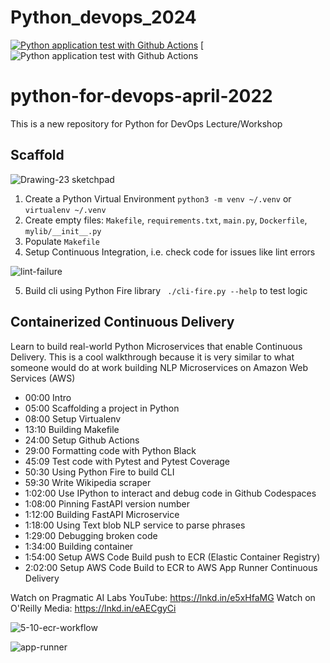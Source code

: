 # Python_devops_2024
[![Python application test with Github Actions](https://github.com/noahgift/python-for-devops-april-2022/actions/workflows/devops.yml/badge.svg)](https://github.com/noahgift/python-for-devops-april-2022/actions/workflows/devops.yml)
[![Python application test with Github Actions](https://codebuild.us-east-1.amazonaws.com/badges?uuid=eyJlbmNyeXB0ZWREYXRhIjoiYitYTGMvQzV3YW16TUlGc1BwbkR2UlUrSkhRMkdEZ3RUVVpWUjBXaCtiVmhhTU5kbmVxcmFJVytoamMrMklReTdDdGNtQ1VKb1hxaFNKV0NGRm13YjlrPSIsIml2UGFyYW1ldGVyU3BlYyI6IncvNEs0QXgrck43V0xwNWoiLCJtYXRlcmlhbFNldFNlcmlhbCI6MX0%3D&branch=main)

# python-for-devops-april-2022
This is a new repository for Python for DevOps Lecture/Workshop



## Scaffold

![Drawing-23 sketchpad](https://user-images.githubusercontent.com/58792/163155437-bb9c6d4e-68cf-48be-a3c3-1b7bacd8a2df.png)

1. Create a Python Virtual Environment `python3 -m venv ~/.venv` or `virtualenv ~/.venv`
2. Create empty files: `Makefile`, `requirements.txt`, `main.py`, `Dockerfile`, `mylib/__init__.py`
3. Populate `Makefile`
4. Setup Continuous Integration, i.e. check code for issues like lint errors

![lint-failure](https://user-images.githubusercontent.com/58792/163162836-4d5a814a-146e-44dc-ba1c-b8d03cc5b46f.png)

5. Build cli using Python Fire library ` ./cli-fire.py --help` to test logic 

## Containerized Continuous Delivery

Learn to build real-world Python Microservices that enable Continuous Delivery. This is a cool walkthrough because it is very similar to what someone would do at work building NLP Microservices on Amazon Web Services (AWS)

* 00:00 Intro
* 05:00 Scaffolding a project in Python
* 08:00 Setup Virtualenv
* 13:10 Building Makefile
* 24:00 Setup Github Actions
* 29:00 Formatting code with Python Black
* 45:09 Test code with Pytest and Pytest Coverage
* 50:30 Using Python Fire to build CLI
* 59:30 Write Wikipedia scraper
* 1:02:00 Use IPython to interact and debug code in Github Codespaces
* 1:08:00 Pinning FastAPI version number
* 1:12:00 Building FastAPI Microservice
* 1:18:00 Using Text blob NLP service to parse phrases
* 1:29:00 Debugging broken code
* 1:34:00 Building container
* 1:54:00 Setup AWS Code Build push to ECR (Elastic Container Registry)
* 2:02:00 Setup AWS Code Build to ECR to AWS App Runner Continuous Delivery

Watch on Pragmatic AI Labs YouTube: https://lnkd.in/e5xHfaMG
Watch on O'Reilly Media: https://lnkd.in/eAECgyCi


![5-10-ecr-workflow](https://user-images.githubusercontent.com/58792/163280392-1de7f99a-221b-439b-b970-e84c67091ee4.png)



![app-runner](https://user-images.githubusercontent.com/58792/163263487-3e48e983-61dc-4054-b612-d2343e8b5224.png)